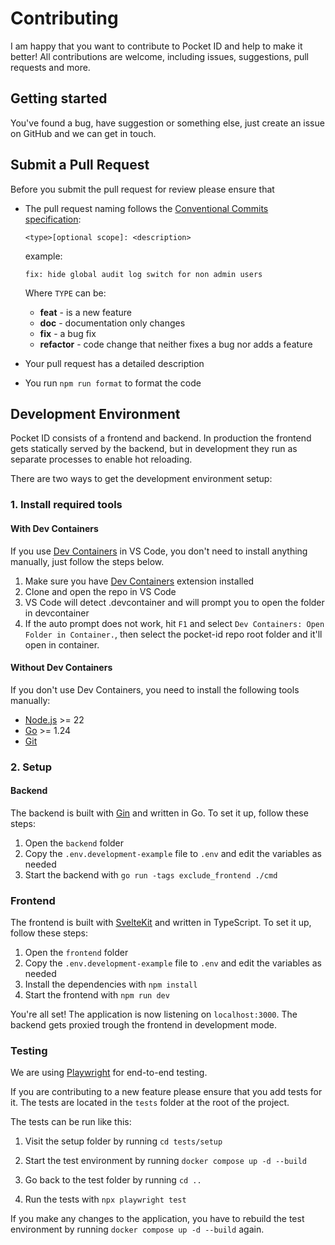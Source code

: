 # Contributing

I am happy that you want to contribute to Pocket ID and help to make it better! All contributions are welcome, including issues, suggestions, pull requests and more.

## Getting started

You've found a bug, have suggestion or something else, just create an issue on GitHub and we can get in touch.

## Submit a Pull Request

Before you submit the pull request for review please ensure that

- The pull request naming follows the [Conventional Commits specification](https://www.conventionalcommits.org):

  `<type>[optional scope]: <description>`

  example:

  ```
  fix: hide global audit log switch for non admin users
  ```

  Where `TYPE` can be:

  - **feat** - is a new feature
  - **doc** - documentation only changes
  - **fix** - a bug fix
  - **refactor** - code change that neither fixes a bug nor adds a feature

- Your pull request has a detailed description
- You run `npm run format` to format the code

## Development Environment

Pocket ID consists of a frontend and backend. In production the frontend gets statically served by the backend, but in development they run as separate processes to enable hot reloading.

There are two ways to get the development environment setup:

### 1. Install required tools

#### With Dev Containers

If you use [Dev Containers](https://code.visualstudio.com/docs/remote/containers) in VS Code, you don't need to install anything manually, just follow the steps below.

1. Make sure you have [Dev Containers](https://marketplace.visualstudio.com/items?itemName=ms-vscode-remote.remote-containers) extension installed
2. Clone and open the repo in VS Code
3. VS Code will detect .devcontainer and will prompt you to open the folder in devcontainer
4. If the auto prompt does not work, hit `F1` and select `Dev Containers: Open Folder in Container.`, then select the pocket-id repo root folder and it'll open in container.

#### Without Dev Containers

If you don't use Dev Containers, you need to install the following tools manually:

- [Node.js](https://nodejs.org/en/download/) >= 22
- [Go](https://golang.org/doc/install) >= 1.24
- [Git](https://git-scm.com/downloads)

### 2. Setup

#### Backend

The backend is built with [Gin](https://gin-gonic.com) and written in Go. To set it up, follow these steps:

1. Open the `backend` folder
2. Copy the `.env.development-example` file to `.env` and edit the variables as needed
3. Start the backend with `go run -tags exclude_frontend ./cmd`

### Frontend

The frontend is built with [SvelteKit](https://kit.svelte.dev) and written in TypeScript. To set it up, follow these steps:

1. Open the `frontend` folder
2. Copy the `.env.development-example` file to `.env` and edit the variables as needed
3. Install the dependencies with `npm install`
4. Start the frontend with `npm run dev`

You're all set! The application is now listening on `localhost:3000`. The backend gets proxied trough the frontend in development mode.

### Testing

We are using [Playwright](https://playwright.dev) for end-to-end testing.

If you are contributing to a new feature please ensure that you add tests for it. The tests are located in the `tests` folder at the root of the project.

The tests can be run like this:

1. Visit the setup folder by running `cd tests/setup`

2. Start the test environment by running `docker compose up -d --build`

3. Go back to the test folder by running `cd ..`
4. Run the tests with `npx playwright test`

If you make any changes to the application, you have to rebuild the test environment by running `docker compose up -d --build` again.
